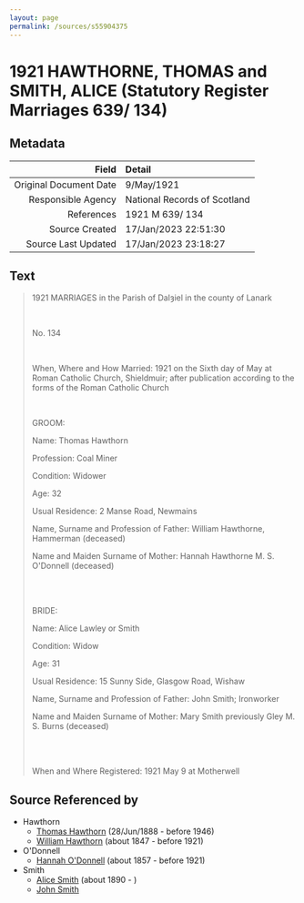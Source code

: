 ```yaml
---
layout: page
permalink: /sources/s55904375
---
```


# 1921 HAWTHORNE, THOMAS and SMITH, ALICE (Statutory Register Marriages 639/ 134)

## Metadata

Field | Detail
---:|:---
Original Document Date | 9/May/1921
Responsible Agency | National Records of Scotland
References | 1921 M 639/ 134
Source Created | 17/Jan/2023 22:51:30
Source Last Updated | 17/Jan/2023 23:18:27

## Text

> 1921 MARRIAGES in the Parish of Dalȝiel in the county of Lanark
>
> <br/>
>
> No. 134
>
> <br/>
>
> When, Where and How Married: 1921 on the Sixth day of May at Roman Catholic Church, Shieldmuir; after publication according to the forms of the Roman Catholic Church
>
> <br/>
>
> GROOM:
>
> Name: Thomas Hawthorn
>
> Profession: Coal Miner
>
> Condition: Widower
>
> Age: 32
>
> Usual Residence: 2 Manse Road, Newmains
>
> Name, Surname and Profession of Father: William Hawthorne, Hammerman (deceased)
>
> Name and Maiden Surname of Mother: Hannah Hawthorne M. S. O'Donnell (deceased)
>
> <br/>
>
> <br/>
>
> BRIDE:
>
> Name: Alice Lawley or Smith
>
> Condition: Widow
>
> Age: 31
>
> Usual Residence: 15 Sunny Side, Glasgow Road, Wishaw
>
> Name, Surname and Profession of Father: John Smith; Ironworker
>
> Name and Maiden Surname of Mother: Mary Smith previously Gley M. S. Burns (deceased)
>
> <br/>
>
> <br/>
>
> When and Where Registered: 1921 May 9 at Motherwell
>

## Source Referenced by

* Hawthorn
  * [Thomas Hawthorn](../people/@30039040@-thomas-hawthorn-b1888-6-28-d1946.md) (28/Jun/1888 - before 1946)
  * [William Hawthorn](../people/@92463484@-william-hawthorn-b1847-d1921.md) (about 1847 - before 1921)
* O'Donnell
  * [Hannah O'Donnell](../people/@64641527@-hannah-o'donnell-b1857-d1921.md) (about 1857 - before 1921)
* Smith
  * [Alice Smith](../people/@30782592@-alice-smith-b1890-d.md) (about 1890 - )
  * [John Smith](../people/@64841197@-john-smith-b-d.md)
